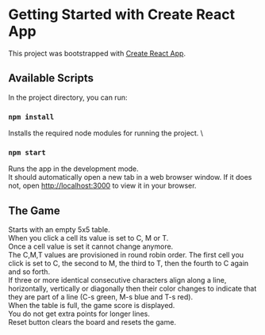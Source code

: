 # Getting Started with Create React App

This project was bootstrapped with [Create React App](https://github.com/facebook/create-react-app).

## Available Scripts

In the project directory, you can run:

### `npm install`

Installs the required node modules for running the project. \

### `npm start`

Runs the app in the development mode.\
It should automatically open a new tab in a web browser window. If it does not, open [http://localhost:3000](http://localhost:3000) to view it in your browser.

## The Game
Starts with an empty 5x5 table. \
When you click a cell its value is set to C, M or T. \
Once a cell value is set it cannot change anymore. \
The C,M,T values are provisioned in round robin order. The first cell you click is set to C, the second to M, the third to T, then the fourth to C again and so forth. \
If three or more identical consecutive characters align along a line, horizontally, vertically or diagonally then their color changes to indicate that they are part of a line (C-s green, M-s blue and T-s red). \
When the table is full, the game score is displayed. \
You do not get extra points for longer lines. \
Reset button clears the board and resets the game.